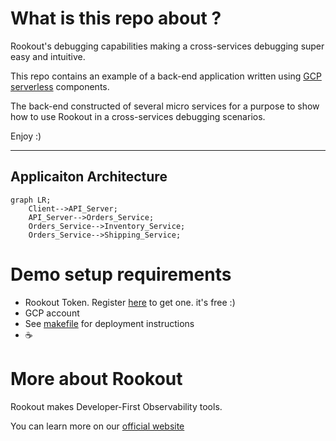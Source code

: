 # What is this repo about ?

Rookout's debugging capabilities making a cross-services debugging super easy and intuitive.

This repo contains an example of a back-end application written using [GCP serverless](https://cloud.google.com/serverless) components.

The back-end constructed of several micro services for a purpose to show how to use Rookout in a cross-services debugging scenarios.

Enjoy :)

---


## Applicaiton Architecture 
```mermaid
graph LR;
    Client-->API_Server;
    API_Server-->Orders_Service;
    Orders_Service-->Inventory_Service;
    Orders_Service-->Shipping_Service;
```

# Demo setup requirements
- Rookout Token. Register [here](https://app.rookout.com) to get one. it's free :) 
- GCP account
- See [makefile](./makefile) for deployment instructions
- ☕️

# More about Rookout

Rookout makes Developer-First Observability tools.

You can learn more on our [official website](https://rookout.com)



